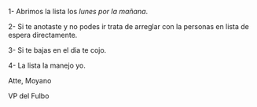 1- Abrimos la lista los *lunes por la mañana*.

2- Si te anotaste y no podes ir trata de arreglar con la personas en lista de espera directamente.

3- Si te bajas en el dia te cojo.

4- La lista la manejo yo.


Atte, Moyano

VP del Fulbo
